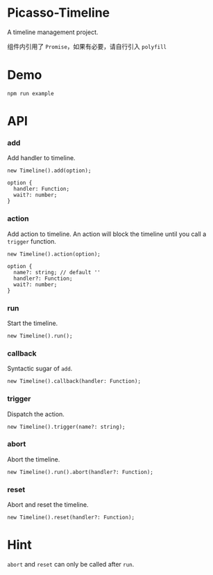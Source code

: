 # Picasso-Timeline

A timeline management project.

组件内引用了 `Promise`，如果有必要，请自行引入 `polyfill`

# Demo

```
npm run example
```

# API

### add

Add handler to timeline.

```
new Timeline().add(option);

option {
  handler: Function;
  wait?: number;
}
```

### action

Add action to timeline. An action will block the timeline until you call a `trigger` function.

```
new Timeline().action(option);

option {
  name?: string; // default ''
  handler?: Function;
  wait?: number;
}
```

### run

Start the timeline.

```
new Timeline().run();
```

### callback

Syntactic sugar of `add`.

```
new Timeline().callback(handler: Function);
```

### trigger

Dispatch the action.

```
new Timeline().trigger(name?: string);
```

### abort

Abort the timeline.

```
new Timeline().run().abort(handler?: Function);
```

### reset

Abort and reset the timeline.

```
new Timeline().reset(handler?: Function);
```

# Hint

`abort` and `reset` can only be called after `run`.
